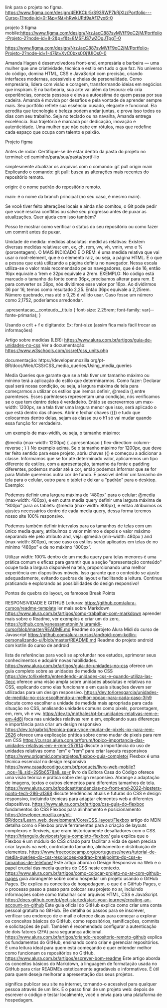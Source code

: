 link para o projeto no figma.
https://www.figma.com/design/4EKKCbr5rS93RWP7kRjXIz/Portfolio---Curso-1?node-id=0-1&p=f&t=hRwkUPd9aAf17yo6-0




projeto 3 figma mobile:https://www.figma.com/design/NrzJacC887svMVfF9oC2jM/Portfolio-Projeto-2?node-id=8-2&p=f&t=8MSFJS7wZOgJTpgT-0

https://www.figma.com/design/NrzJacC887svMVfF9oC2jM/Portfolio-Projeto-2?node-id=1-47&t=XvC0bxs0Oj1UIOs0-0

Amanda Hagen é desenvolvedora front-end, empresária e barbeira — uma mulher que une criatividade, técnica e estilo em tudo o que faz. No universo do código, domina HTML, CSS e JavaScript com precisão, criando interfaces modernas, acessíveis e cheias de personalidade. Como empresária, lidera com visão e coragem, transformando ideias em negócios que inspiram. E na barbearia, sua arte vai além da tesoura: ela cria experiências, conecta pessoas e eleva a autoestima de quem passa por sua cadeira. Amanda é movida por desafios e pela vontade de aprender sempre mais. Seu portfólio reflete sua essência: ousado, elegante e funcional. Ela acredita que tecnologia e beleza podem andar juntas, e prova isso todos os dias com seu trabalho. Seja no teclado ou na navalha, Amanda entrega excelência. Sua trajetória é marcada por dedicação, inovação e autenticidade. Uma mulher que não cabe em rótulos, mas que redefine cada espaço que ocupa com talento e paixão.

Projeto figma 


<!-- DICAS!!!!! -->

Antes de rodar:
Certifique-se de estar dentro da pasta do projeto no terminal:
cd caminho/para/sua/pasta/portf-lio

simplesmente atualizar os arquivos com o comando:
git pull origin main
Explicando o comando:
git pull: busca as alterações mais recentes do repositório remoto.

origin: é o nome padrão do repositório remoto.

main: é o nome da branch principal (no seu caso, é mesmo main).

Se você tiver feito alterações locais e ainda não comitou, o Git pode pedir que você resolva conflitos ou salve seu progresso antes de puxar as atualizações. Quer ajuda com isso também?

Posso te mostrar como verificar o status do seu repositório ou como fazer um commit antes de puxar.


<!-- --------------------------------------->

Unidade de medida:
medidas absolutas: 
medid as relativas: Existem diversas medidas relativas: em, ex, ch, rem, vw, vh, vmin, vmx e % (porcentagem).
O MAIS INDICADO É O REM: é uma medida relativa que vai usar o root-element, que é o elemento raiz, ou seja, a página HTML. É o que a pessoa que está utilizando a página definiu no navegador.
Nessa escala utiliza-se o valor mais recomendado pelos navegadores, que é de 16, então 16px equivale a 1rem e 32px equivale a 2rem.
EXEMPLO:
No código está marcado o tamanho da fonte como 36px, precisamos alterar para rem. E para converter os 36px, nós dividimos esse valor por 16px. Ao dividirmos 36 por 16, temos como resultado 2,25. Então 36px equivale a 2,25rem. Número quebrado, mas até o 0,25 é válido usar. Caso fosse um número como 2,1752, poderíamos arredondar.

.apresentacao__conteudo__titulo {
    font-size: 2.25rem;
    font-family: var(--fonte-primaria);
}

Usando o crlt + f e digitando: Ex: font-size (assim fica mais fácil trocar as informações)

Artigo sobre medidas (LER): https://www.alura.com.br/artigos/guia-de-unidades-no-css
Ver a documentação: https://www.w3schools.com/cssref/css_units.php


<!-- RESPONSIVIDADE: -->
<!-- MEDIA QUERIES --> documentação: https://developer.mozilla.org/pt-BR/docs/Web/CSS/CSS_media_queries/Using_media_queries

Media Queries que garante que se a tela tiver um tamanho máximo ou mínimo terá a aplicação do estilo que determinarmos.
Como fazer: Declarar qual será nossa condição, ou seja, a largura máxima de tela para começarmos a utilizar os estilos que iremos definir, @media (),entre parenteses. Esses parênteses representam uma condição, nós verificamos se o que tem dentro deles é verdadeiro. Então se escrevermos um max-width: 1200px, se a tela tiver uma largura menor que isso, será aplicado o que está dentro das chaves. Abrir e fechar chaves ({}) e tudo que colocarmos dentro delas, sejam as classe ou o h1 só vai mudar quando essa função for verdadeira.

um exemplo de max-width, ou seja, o tamanho máximo:

@media (max-width: 1200px) {
    .apresentacao {
        flex-direction: column-reverse ;
    }
}
No exemplo acima. Se o tamanho máximo for 1200px, que deve ter feito sentido para esse projeto, abriu chaves ({) e começou a adicionar a classe. Informamos que se for até determinado valor, aplicaremos um tipo diferente de estilos, com a apresentação, tamanho da fonte e padding diferentes, podemos mudar até a cor, então podemos informar que se for para Mobile queremos outra cor de fundo.
É possível definir um tamanho de tela para o celular, outro para o tablet e deixar a “padrão” para o desktop.
Exemplo:

Podemos definir uma largura máxima de “480px” para o celular: @media (max-width: 480px), e em outra media query definir uma largura máxima de “800px” para os tablets: @media (max-width: 800px), e então atribuímos os ajustes necessários dentro de cada media query, dessa forma teremos nosso site 100% responsivo.

Podemos também definir intervalos para os tamanhos de telas com um único media query, atribuímos o valor mínimo e depois o valor máximo separando ele pelo atributo and, veja: @media (min-width: 480px ) and (max-width: 800px), nesse caso os estilos serão aplicados em telas de no mínimo “480px” e de no máximo “800px”.

Utilizar width: 100% dentro de um media query para telas menores é uma prática comum e eficaz para garantir que a seção "apresentação conteúdo" ocupe toda a largura disponível na tela, proporcionando uma melhor experiência em dispositivos móveis. Isso garante que o conteúdo se ajuste adequadamente, evitando quebras de layout e facilitando a leitura. Continue praticando e explorando as possibilidades do design responsivo!

<!-- BREAK POINTS --> Pontos de quebra do layout, os famosos Break Points



<!--  !!!!!!!!!FAZER O EXERCÍCIO - MEDIA QUERIES!!!!! --><!--  !!!!!!!!!FAZER O EXERCÍCIO MEDIA QUERIES!!!!! -->
<!-- !!!!!!!!!!!FAZER O EXERCÍCIO - Ajustando a largura!!!!!!!!!! -->




RESPONSIVIDADE E GITHUB
Leituras:
https://github.com/alura-cursos/readme-template ler mais sobre Markdown
https://www.alura.com.br/artigos/como-trabalhar-com-markdown aprender mais sobre o Readme, ver exemplos e criar um do zero,
https://github.com/vanessametonini/aluramidi-curso/blob/master/README.md Readme do projeto Alura Midi do curso de Javascript
https://github.com/alura-cursos/android-com-kotlin-personalizando-ui/blob/master/README.md Readme do projeto android com kotlin do curso de android

lista de referências para você se aprofundar nos estudos, aprimorar seus conhecimentos e adquirir novas habilidades.
https://www.alura.com.br/artigos/guia-de-unidades-no-css oferece um guia completo sobre as unidades de medida no CSS
https://dev.to/lixeletto/entendendo-unidades-css-e-quando-utiliza-las-3ecc oferece uma visão ampla sobre unidades absolutas e relativas no CSS, explicando como elas funcionam e em quais situações devem ser utilizadas para um design responsivo.
https://dev.to/loresgarcia/unidades-de-medida-no-css-escolhendo-a-melhor-opcao-para-cada-caso-3jh9 discute como escolher a unidade de medida mais apropriada para cada situação no CSS, analisando unidades comuns como pixels, porcentagem, em, rem, vh e vw.
https://dev.to/mbthales/pt-br-unidades-relativas-rem-e-em-4d8j  foca nas unidades relativas rem e em, explicando suas diferenças e importância para criar um design responsivo
https://dev.to/gabrlcj/tecnica-para-voce-mudar-de-pixels-px-para-rem-2626 oferece uma explicação prática sobre como mudar de pixels para rem em CSS
https://cursos.alura.com.br/forum/topico-importancia-das-unidades-relativas-em-e-rem-257614  discute a importância do uso de unidades relativas como "em" e "rem" para criar layouts responsivos
https://www.origamid.com/projetos/flexbox-guia-completo/ Flexbox é uma técnica essencial no design responsivo
https://www.casadocodigo.com.br/products/livro-web-mobile?_pos=1&_sid=295b6578a&_ss=r livro da Editora Casa do Código oferece uma visão teórica e prática sobre design responsivo. Abrange a adaptação de imagens, textos e outros elementos para diferentes tamanhos de tela.
https://www.alura.com.br/podcast/tendencias-no-front-end-2022-hipsters-ponto-tech-286-a1368 discute tendências atuais e futuras do CSS e design responsivo, incluindo técnicas para adaptar elementos web a diferentes dispositivos.
https://www.alura.com.br/artigos/css-guia-do-flexbox  fundamentos do CSS Flexbox para alinhamento e posicionamento
https://developer.mozilla.org/pt-BR/docs/Learn_web_development/Core/CSS_layout/Flexbox artigo do MDN detalha como o Flexbox provê ferramentas para a criação de layouts complexos e flexíveis, que eram historicamente desafiadores com o CSS.
https://triangulo.dev/posts/guia-completo-flexbox/ guia explica que o Flexbox é um módulo do CSS criado para facilitar a vida de quem precisa criar layouts na web, controlando tamanho, alinhamento e distribuição de elementos.
https://www.freecodecamp.org/portuguese/news/tutorial-de-media-queries-do-css-resolucoes-padrao-breakpoints-do-css-e-tamanhos-de-telefone/ Este artigo aborda o Design Responsivo na Web e o papel crucial das media queries do CSS neste contexto. 
https://www.alura.com.br/artigos/como-colocar-projeto-no-ar-com-github-pages guia abrangente sobre como hospedar um projeto usando o GitHub Pages. Ele explica os conceitos de hospedagem, o que é o GitHub Pages, e o processo passo a passo para colocar seu projeto no ar, incluindo informações sobre como trabalhar com arquivos HTML, CSS e JavaScript.
https://docs.github.com/pt/get-started/start-your-journey/creating-an-account-on-github Este guia oficial do GitHub explica como criar uma conta pessoal gratuita no GitHub. Ele detalha os passos para se inscrever, verificar seu endereço de e-mail e oferece dicas para começar a explorar os conceitos básicos do GitHub, como repositórios, ramificações, commits e solicitações de pull. Também é recomendado configurar a autenticação de dois fatores (2FA) para segurança adicional.
https://www.alura.com.br/artigos/criando-repositorio-remoto-github explica os fundamentos do GitHub, ensinando como criar e gerenciar repositórios. É uma leitura ideal para quem está começando e quer entender melhor como funcionam os repositórios no GitHub.
https://www.alura.com.br/artigos/escrever-bom-readme Este artigo aborda os conceitos básicos do Markdown, a linguagem de formatação usada no GitHub para criar READMEs esteticamente agradáveis e informativos. É útil para quem deseja melhorar a apresentação dos seus projetos.


<!-- https://portfolio-five-navy-93.vercel.app/ -->



<!-- DEPLOY --> significa publicar seu site na internet, tornando-o acessível para qualquer pessoa através de um link. É o passo final de um projeto web: depois de escrever o código e testar localmente, você o envia para uma plataforma de hospedagem.




